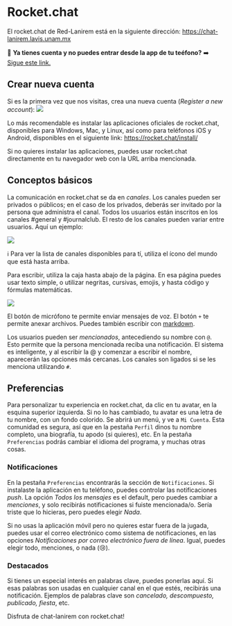 # Rocket.chat

El rocket.chat de Red-Lanirem está en la siguiente dirección:
https://chat-lanirem.lavis.unam.mx

:rotating_light: **Ya tienes cuenta y no puedes entrar desde la app de tu teéfono?** :arrow_right: [Sigue este link.](https://hackmd.io/EUm9hfDcRYecYU_Uov5lNA?view)

## Crear nueva cuenta
Si es la primera vez que nos visitas, crea una nueva cuenta (*Register a new account*):
![](https://i.imgur.com/uZSTKML.png)


Lo más recomendable es instalar las aplicaciones oficiales de rocket.chat, disponibles para Windows, Mac, y Linux, así como para teléfonos iOS y Android, disponibles en el siguiente link:
https://rocket.chat/install/

Si no quieres instalar las aplicaciones, puedes usar rocket.chat directamente en tu navegador web con la URL arriba mencionada.


## Conceptos básicos
La comunicación en rocket.chat se da en *canales*. Los canales pueden ser privados o públicos; en el caso de los privados, deberás ser invitado por la persona que administra el canal. Todos los usuarios están inscritos en los canales #general y #journalclub. El resto de los canales pueden variar entre usuarios. Aquí un ejemplo:

![](https://i.imgur.com/REBLT7a.png)

:information_source: Para ver la lista de canales disponibles para tí, utiliza el ícono del mundo que está hasta arriba.

Para escribir, utiliza la caja hasta abajo de la página. En esa página puedes usar texto simple, o utilizar negritas, cursivas, emojis, y hasta código y fórmulas matemáticas. 

![](https://i.imgur.com/EFkbsem.png)

El botón de micrófono te permite enviar mensajes de voz. El botón `+` te permite anexar archivos. Puedes también escribir con [markdown](https://markdown.es/sintaxis-markdown/).



Los usuarios pueden ser *mencionados*, antecediendo su nombre con `@`. Esto permite que la persona mencionada reciba una notificación. El sistema es inteligente, y al escribir la @ y comenzar a escribir el nombre, aparecerán las opciones más cercanas. Los canales son ligados si se les menciona utilizando `#`. 

## Preferencias
Para personalizar tu experiencia en rocket.chat, da clic en tu avatar, en la esquina superior izquierda. Si no lo has cambiado, tu avatar es una letra de tu nombre, con un fondo colorido. Se abrirá un menú, y ve a `Mi Cuenta`. Esta comunidad es segura, así que en la pestaña `Perfil` dinos tu nombre completo, una biografía, tu apodo (si quieres), etc. En la pestaña `Preferencias` podrás cambiar el idioma del programa, y muchas otras cosas.

### Notificaciones
En la pestaña `Preferencias` encontrarás la sección de `Notificaciones`. Si instalaste la aplicación en tu teléfono, puedes controlar las notificaciones *push*. La opción *Todos los mensajes* es el default, pero puedes cambiar a *menciones*, y solo recibirás notificaciones si fuiste mencionada/o. Sería triste que lo hicieras, pero puedes elegir *Nada*. 

Si no usas la aplicación móvil pero no quieres estar fuera de la jugada, puedes usar el correo electrónico como sistema de notificaciones, en las opciones *Notificaciones por correo electrónico fuera de línea*. Igual, puedes elegir todo, menciones, o nada (:cry:).

### Destacados
Si tienes un especial interés en palabras clave, puedes ponerlas aquí. Si esas palabras son usadas en cualquier canal en el que estés, recibirás una notificación. Ejemplos de palabras clave son *cancelado, descompuesto, publicado, fiesta*, etc.


Disfruta de chat-lanirem con rocket.chat!